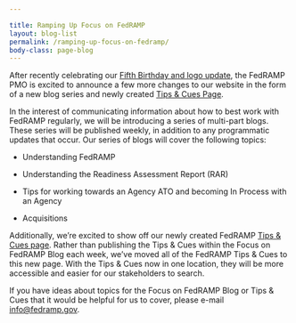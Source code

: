 ```yaml
---

title: Ramping Up Focus on FedRAMP
layout: blog-list
permalink: /ramping-up-focus-on-fedramp/
body-class: page-blog
---
```

After recently celebrating our [Fifth Birthday and logo update](https://www.fedramp.gov/67092-2/), the FedRAMP PMO is excited to announce a few more changes to our website in the form of a new blog series and newly created [Tips & Cues Page](https://www.fedramp.gov/?p=66820).

In the interest of communicating information about how to best work with FedRAMP regularly, we will be introducing a series of multi-part blogs. These series will be published weekly, in addition to any programmatic updates that occur. Our series of blogs will cover the following topics:

* Understanding FedRAMP

* Understanding the Readiness Assessment Report (RAR)

* Tips for working towards an Agency ATO and becoming In Process with an Agency

* Acquisitions

Additionally, we’re excited to show off our newly created FedRAMP [Tips & Cues page](https://www.fedramp.gov/resources/fedramp-tips-cues/). Rather than publishing the Tips & Cues within the Focus on FedRAMP Blog each week, we’ve moved all of the FedRAMP Tips & Cues to this new page. With the Tips & Cues now in one location, they will be more accessible and easier for our stakeholders to search.

If you have ideas about topics for the Focus on FedRAMP Blog or Tips & Cues that it would be helpful for us to cover, please e-mail [info@fedramp.gov](mailto:info@fedramp.gov).
